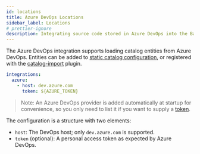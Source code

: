 ```yaml
---
id: locations
title: Azure DevOps Locations
sidebar_label: Locations
# prettier-ignore
description: Integrating source code stored in Azure DevOps into the Backstage catalog
---
```


The Azure DevOps integration supports loading catalog entities from Azure
DevOps. Entities can be added to
[static catalog configuration](../../features/software-catalog/configuration.md),
or registered with the
[catalog-import](https://github.com/backstage/backstage/tree/master/plugins/catalog-import)
plugin.

```yaml
integrations:
  azure:
    - host: dev.azure.com
      token: ${AZURE_TOKEN}
```

> Note: An Azure DevOps provider is added automatically at startup for
> convenience, so you only need to list it if you want to supply a
> [token](https://docs.microsoft.com/en-us/azure/devops/organizations/accounts/use-personal-access-tokens-to-authenticate).

The configuration is a structure with two elements:

- `host`: The DevOps host; only `dev.azure.com` is supported.
- `token` (optional): A personal access token as expected by Azure DevOps.
